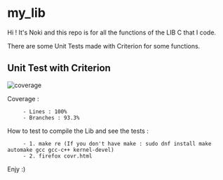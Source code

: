 # my_lib

Hi ! It's Noki and this repo is for all the functions of the LIB C that I code.

There are some Unit Tests made with Criterion for some functions.

## Unit Test with Criterion

![coverage](https://user-images.githubusercontent.com/72025226/138173352-f47d264a-2445-4b0a-abb4-95a765279cad.jpeg)

Coverage :

         - Lines : 100%
         - Branches : 93.3%

How to test to compile the Lib and see the tests :
         
         - 1. make re (If you don't have make : sudo dnf install make automake gcc gcc-c++ kernel-devel)
         - 2. firefox covr.html

Enjy :)
